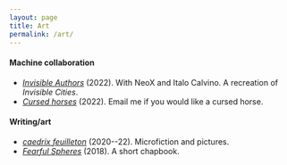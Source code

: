 ```yaml
---
layout: page
title: Art
permalink: /art/
---
```


#### Machine collaboration

- [*Invisible Authors*](/assets/invisible-authors.pdf) (2022). With
NeoX and Italo Calvino. A recreation of *Invisible Cities*.
- <a href = "mailto:cursedhorses@gmail.com"><i>Cursed horses</i></a>
  (2022). Email me if you would like a cursed horse.

#### Writing/art

- [*caedrix feuilleton*](https://caedrix.tumblr.com/)
  (2020--22). Microfiction and pictures.
- [*Fearful Spheres*](/assets/fearful-spheres.pdf) (2018). A short
  chapbook.
